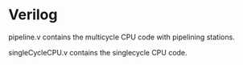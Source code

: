 # Verilog

pipeline.v contains the multicycle CPU code with pipelining stations.

singleCycleCPU.v contains the singlecycle CPU code.
